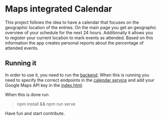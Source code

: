 # Maps integrated Calendar

This project follows the idea to have a calendar that focuses on the geographic location of the entries.
On the main page you get an geographic overview of your schedule for the next 24 hours.
Additionally it allows you to register your current location to mark events as attended.
Based on this information the app creates personal reports about the percentage of attended events.

## Running it

In order to use it, you need to run the [backend](https://github.com/TheSlimvReal/maps-calendar-backend).
When this is running you need to specify the correct endpoints in the [calendar service](https://github.com/TheSlimvReal/maps-calendar-frontend/blob/master/src/app/calendar.service.ts) and add your Google Maps API key in the [index.html](https://github.com/TheSlimvReal/maps-calendar-frontend/blob/master/src/index.html).

When this is done run 
> npm install && npm run serve

Have fun and start contribute.
